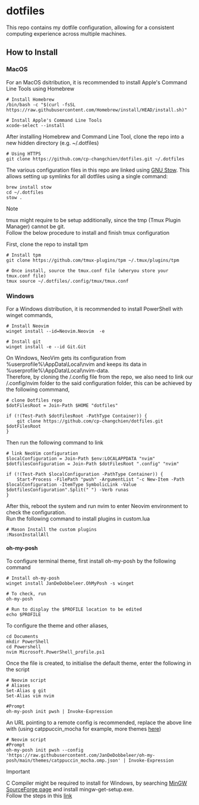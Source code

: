 # dotfiles
This repo contains my dotfile configuration, allowing for a consistent computing experience across multiple machines. 

## How to Install
### MacOS
For an MacOS dsitribution, it is recommended to install Apple's Command Line Tools using Homebrew
```command line
# Install Homebrew
/bin/bash -c "$(curl -fsSL https://raw.githubusercontent.com/Homebrew/install/HEAD/install.sh)"

# Install Apple's Command Line Tools
xcode-select --install
```
After installing Homebrew and Command Line Tool, clone the repo into a new hidden directory (e.g. ~/.dotfiles)
```command line
# Using HTTPS
git clone https://github.com/cp-changchien/dotfiles.git ~/.dotfiles
```
The various configuration files in this repo are linked using [GNU Stow](https://www.gnu.org/software/stow/). This allows setting up symlinks for all dotfiles using a single command:

```command line
brew install stow
cd ~/.dotfiles
stow .
```
> [!NOTE]  
> tmux might require to be setup additionally, since the tmp (Tmux Plugin Manager) cannot be git. <br/>
> Follow the below procedure to install and finish tmux configuration

First, clone the repo to install tpm
```command line
# Install tpm
git clone https://github.com/tmux-plugins/tpm ~/.tmux/plugins/tpm

# Once install, source the tmux.conf file (wheryou store your tmux.conf file)
tmux source ~/.dotfiles/.config/tmux/tmux.conf
```


### Windows
For a Windows distribution, it is recommended to install PowerShell with winget commands,
```command line
# Install Neovim
winget install --id=Neovim.Neovim  -e

# Install git
winget install -e --id Git.Git
```

On Windows, NeoVim gets its configuration from %userprofile%\AppData\Local\nvim and keeps its data in %userprofile%\AppData\Local\nvim-data. <br />
Therefore, by cloning the /.config file from the repo, we also need to link our /.config/nvim folder to the said configuration folder, this can be achieved by the following commmand,
```command line
# clone Dotfiles repo
$dotFilesRoot = Join-Path $HOME "dotfiles"

if (!(Test-Path $dotFilesRoot -PathType Container)) {
    git clone https://github.com/cp-changchien/dotfiles.git $dotFilesRoot
}
```
Then run the following command to link
```command line
# link NeoVim configuration
$localConfiguration = Join-Path $env:LOCALAPPDATA "nvim"
$dotfilesConfiguration = Join-Path $dotFilesRoot ".config" "nvim"

if (!(Test-Path $localConfiguration -PathType Container)) { 
    Start-Process -FilePath "pwsh" -ArgumentList "-c New-Item -Path $localConfiguration -ItemType SymbolicLink -Value $dotfilesConfiguration".Split(" ") -Verb runas
}
```

After this, reboot the system and run nvim to enter Neovim environment to check the configuration.<br />
Run the following command to install plugins in custom.lua
```command line
# Mason Install the custom plugins
:MasonInstallAll
```

#### oh-my-posh 
To configure terminal theme, first install oh-my-posh by the following command
```command line
# Install oh-my-posh
winget install JanDeDobbeleer.OhMyPosh -s winget

# To check, run
oh-my-posh

# Run to display the $PROFILE location to be edited
echo $PROFILE
```

To configure the theme and other aliases, 
```command line
cd Documents
mkdir PowerShell
cd Powershell
nvim Microsoft.PowerShell_profile.ps1
```

Once the file is created, to initialise the default theme, enter the following in the script
```command line
# Neovim script
# Aliases
Set-Alias g git
Set-Alias vim nvim

#Prompt
oh-my-posh init pwsh | Invoke-Expression
```

An URL pointing to a remote config is recommended, replace the above line with (using catppuccin_mocha for example, more themes [here](https://ohmyposh.dev/docs/themes))
```command line
# Neovim script
#Prompt
oh-my-posh init pwsh --config 'https://raw.githubusercontent.com/JanDeDobbeleer/oh-my-posh/main/themes/catppuccin_mocha.omp.json' | Invoke-Expression
```

> [!IMPORTANT]
> C Compiler might be required to install for Windows, by searching [MinGW SourceForge page](https://sourceforge.net/projects/mingw/files/Installer/mingw-get-setup.exe/download) and install mingw-get-setup.exe. <br />
> Follow the steps in this [link](https://dev.to/gamegods3/how-to-install-gcc-in-windows-10-the-easier-way-422j)















